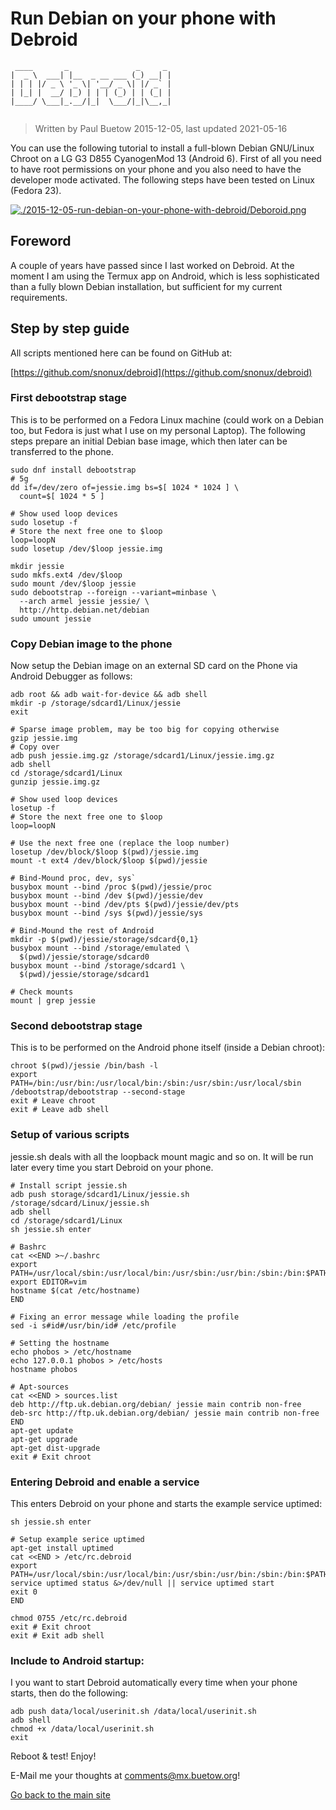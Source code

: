 # Run Debian on your phone with Debroid

```
 ____       _               _     _ 
|  _ \  ___| |__  _ __ ___ (_) __| |
| | | |/ _ \ '_ \| '__/ _ \| |/ _` |
| |_| |  __/ |_) | | | (_) | | (_| |
|____/ \___|_.__/|_|  \___/|_|\__,_|
                                    
```

> Written by Paul Buetow 2015-12-05, last updated 2021-05-16

You can use the following tutorial to install a full-blown Debian GNU/Linux Chroot on a LG G3 D855 CyanogenMod 13 (Android 6). First of all you need to have root permissions on your phone and you also need to have the developer mode activated. The following steps have been tested on Linux (Fedora 23).

[![./2015-12-05-run-debian-on-your-phone-with-debroid/Deboroid.png](./2015-12-05-run-debian-on-your-phone-with-debroid/Deboroid.png)](./2015-12-05-run-debian-on-your-phone-with-debroid/Deboroid.png)  

## Foreword

A couple of years have passed since I last worked on Debroid. At the moment I am using the Termux app on Android, which is less sophisticated than a fully blown Debian installation, but sufficient for my current requirements.

## Step by step guide

All scripts mentioned here can be found on GitHub at:

[https://github.com/snonux/debroid](https://github.com/snonux/debroid)  

### First debootstrap stage

This is to be performed on a Fedora Linux machine (could work on a Debian too, but Fedora is just what I use on my personal Laptop). The following steps prepare an initial Debian base image, which then later can be transferred to the phone.

```code
sudo dnf install debootstrap
# 5g
dd if=/dev/zero of=jessie.img bs=$[ 1024 * 1024 ] \
  count=$[ 1024 * 5 ]

# Show used loop devices
sudo losetup -f
# Store the next free one to $loop
loop=loopN
sudo losetup /dev/$loop jessie.img

mkdir jessie
sudo mkfs.ext4 /dev/$loop
sudo mount /dev/$loop jessie
sudo debootstrap --foreign --variant=minbase \
  --arch armel jessie jessie/ \
  http://http.debian.net/debian
sudo umount jessie
```

### Copy Debian image to the phone

Now setup the Debian image on an external SD card on the Phone via Android Debugger as follows:

```
adb root && adb wait-for-device && adb shell
mkdir -p /storage/sdcard1/Linux/jessie
exit

# Sparse image problem, may be too big for copying otherwise
gzip jessie.img
# Copy over
adb push jessie.img.gz /storage/sdcard1/Linux/jessie.img.gz
adb shell
cd /storage/sdcard1/Linux
gunzip jessie.img.gz

# Show used loop devices
losetup -f
# Store the next free one to $loop
loop=loopN

# Use the next free one (replace the loop number)
losetup /dev/block/$loop $(pwd)/jessie.img
mount -t ext4 /dev/block/$loop $(pwd)/jessie

# Bind-Mound proc, dev, sys`
busybox mount --bind /proc $(pwd)/jessie/proc
busybox mount --bind /dev $(pwd)/jessie/dev
busybox mount --bind /dev/pts $(pwd)/jessie/dev/pts
busybox mount --bind /sys $(pwd)/jessie/sys

# Bind-Mound the rest of Android
mkdir -p $(pwd)/jessie/storage/sdcard{0,1}
busybox mount --bind /storage/emulated \
  $(pwd)/jessie/storage/sdcard0
busybox mount --bind /storage/sdcard1 \
  $(pwd)/jessie/storage/sdcard1

# Check mounts
mount | grep jessie
```

### Second debootstrap stage

This is to be performed on the Android phone itself (inside a Debian chroot):

```
chroot $(pwd)/jessie /bin/bash -l
export PATH=/bin:/usr/bin:/usr/local/bin:/sbin:/usr/sbin:/usr/local/sbin
/debootstrap/debootstrap --second-stage
exit # Leave chroot
exit # Leave adb shell
```

### Setup of various scripts

jessie.sh deals with all the loopback mount magic and so on. It will be run later every time you start Debroid on your phone.

```
# Install script jessie.sh
adb push storage/sdcard1/Linux/jessie.sh /storage/sdcard/Linux/jessie.sh
adb shell
cd /storage/sdcard1/Linux
sh jessie.sh enter

# Bashrc
cat <<END >~/.bashrc
export PATH=/usr/local/sbin:/usr/local/bin:/usr/sbin:/usr/bin:/sbin:/bin:$PATH
export EDITOR=vim
hostname $(cat /etc/hostname)
END

# Fixing an error message while loading the profile
sed -i s#id#/usr/bin/id# /etc/profile

# Setting the hostname
echo phobos > /etc/hostname
echo 127.0.0.1 phobos > /etc/hosts
hostname phobos

# Apt-sources
cat <<END > sources.list
deb http://ftp.uk.debian.org/debian/ jessie main contrib non-free
deb-src http://ftp.uk.debian.org/debian/ jessie main contrib non-free
END
apt-get update
apt-get upgrade
apt-get dist-upgrade
exit # Exit chroot
```

### Entering Debroid and enable a service

This enters Debroid on your phone and starts the example service uptimed:

```
sh jessie.sh enter

# Setup example serice uptimed
apt-get install uptimed
cat <<END > /etc/rc.debroid
export PATH=/usr/local/sbin:/usr/local/bin:/usr/sbin:/usr/bin:/sbin:/bin:$PATH
service uptimed status &>/dev/null || service uptimed start
exit 0
END

chmod 0755 /etc/rc.debroid
exit # Exit chroot
exit # Exit adb shell
```

### Include to Android startup:

I you want to start Debroid automatically every time when your phone starts, then do the following:

```
adb push data/local/userinit.sh /data/local/userinit.sh
adb shell
chmod +x /data/local/userinit.sh
exit
```

Reboot & test!  Enjoy!

E-Mail me your thoughts at comments@mx.buetow.org!

[Go back to the main site](../)  
